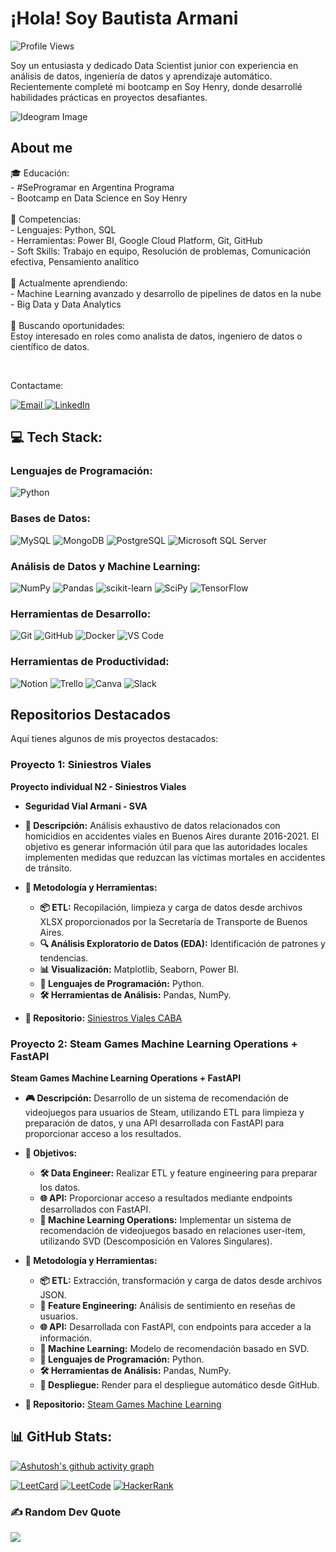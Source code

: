 <h1 align="left">¡Hola! Soy Bautista Armani</h1>

<div align="left">
  <img src="https://visitcount.itsvg.in/api?id=bautiarmanicode&icon=0&color=0" alt="Profile Views" />
</div>

<p align="left">Soy un entusiasta y dedicado Data Scientist junior con experiencia en análisis de datos, ingeniería de datos y aprendizaje automático. Recientemente completé mi bootcamp en Soy Henry, donde desarrollé habilidades prácticas en proyectos desafiantes.</p>

![Ideogram Image](https://i.imgur.com/bPOpUhA.png)

<h2 align="left">About me</h2>

<p align="left">🎓 Educación:<br>
- #SeProgramar en Argentina Programa<br>
- Bootcamp en Data Science en Soy Henry<br>
<br>
🌟 Competencias:<br>
- Lenguajes: Python, SQL<br>
- Herramientas: Power BI, Google Cloud Platform, Git, GitHub<br>
- Soft Skills: Trabajo en equipo, Resolución de problemas, Comunicación efectiva, Pensamiento analítico<br>
<br>
🌱 Actualmente aprendiendo:<br>
- Machine Learning avanzado y desarrollo de pipelines de datos en la nube<br>
- Big Data y Data Analytics<br>
<br>
💼 Buscando oportunidades:<br>
Estoy interesado en roles como analista de datos, ingeniero de datos o científico de datos.</p>

<br>
<p align="left">Contactame:</p>
<p align="left">
  <a href="mailto:bautiarmani@gmail.com?subject=Asunto">
    <img src="https://img.shields.io/badge/Email-%23D14836.svg?logo=gmail&logoColor=white" alt="Email">
  </a>
  <a href="https://ar.linkedin.com/in/bautiarmani">
    <img src="https://img.shields.io/badge/LinkedIn-%230077B5.svg?logo=linkedin&logoColor=white" alt="LinkedIn">
  </a>
</p>

## 💻 Tech Stack:

### Lenguajes de Programación:
![Python](https://img.shields.io/badge/python-3670A0?style=plastic&logo=python&logoColor=ffdd54)

### Bases de Datos:
![MySQL](https://img.shields.io/badge/mysql-%2300f.svg?style=plastic&logo=mysql&logoColor=white)
![MongoDB](https://img.shields.io/badge/MongoDB-%234ea94b.svg?style=plastic&logo=mongodb&logoColor=white)
![PostgreSQL](https://img.shields.io/badge/postgresql-%23316192.svg?style=plastic&logo=postgresql&logoColor=white)
![Microsoft SQL Server](https://img.shields.io/badge/Microsoft_SQL_Server-CC2927?style=plastic&logo=microsoft-sql-server&logoColor=white)

### Análisis de Datos y Machine Learning:
![NumPy](https://img.shields.io/badge/numpy-%23013243.svg?style=plastic&logo=numpy&logoColor=white)
![Pandas](https://img.shields.io/badge/pandas-%23150458.svg?style=plastic&logo=pandas&logoColor=white)
![scikit-learn](https://img.shields.io/badge/scikit--learn-%23F7931E.svg?style=plastic&logo=scikit-learn&logoColor=white)
![SciPy](https://img.shields.io/badge/SciPy-%230C55A5.svg?style=plastic&logo=scipy&logoColor=white)
![TensorFlow](https://img.shields.io/badge/TensorFlow-%23FF6F00.svg?style=plastic&logo=TensorFlow&logoColor=white)

### Herramientas de Desarrollo:
![Git](https://img.shields.io/badge/Git-fc6d26?style=plastic&logo=git&logoColor=white)
![GitHub](https://img.shields.io/badge/GitHub-%23121011.svg?style=plastic&logo=github&logoColor=white)
![Docker](https://img.shields.io/badge/docker-%230db7ed.svg?style=plastic&logo=docker&logoColor=white)
![VS Code](https://img.shields.io/badge/VS%20Code-0078d7.svg?style=plastic&logo=visual-studio-code&logoColor=white)

### Herramientas de Productividad:
![Notion](https://img.shields.io/badge/Notion-%23000000.svg?style=plastic&logo=notion&logoColor=white)
![Trello](https://img.shields.io/badge/Trello-%23026AA7.svg?style=plastic&logo=Trello&logoColor=white)
![Canva](https://img.shields.io/badge/Canva-%2300C4CC.svg?style=plastic&logo=Canva&logoColor=white)
![Slack](https://img.shields.io/badge/Slack-%4A154B.svg?style=plastic&logo=slack&logoColor=white)

## Repositorios Destacados
Aquí tienes algunos de mis proyectos destacados:

### Proyecto 1: Siniestros Viales

**Proyecto individual N2 - Siniestros Viales**
- **Seguridad Vial Armani - SVA**
- **🚗 Descripción:** 
  Análisis exhaustivo de datos relacionados con homicidios en accidentes viales en Buenos Aires durante 2016-2021. El objetivo es generar información útil para que las autoridades locales implementen medidas que reduzcan las víctimas mortales en accidentes de tránsito.

- **🔧 Metodología y Herramientas:**
  - **📦 ETL:** Recopilación, limpieza y carga de datos desde archivos XLSX proporcionados por la Secretaría de Transporte de Buenos Aires.
  - **🔍 Análisis Exploratorio de Datos (EDA):** Identificación de patrones y tendencias.
  - **📊 Visualización:** Matplotlib, Seaborn, Power BI.
  - **🐍 Lenguajes de Programación:** Python.
  - **🛠 Herramientas de Análisis:** Pandas, NumPy.

- **🔗 Repositorio:** [Siniestros Viales CABA](https://github.com/bautiarmanicode/SiniestrosViales-BSAS)

### Proyecto 2: Steam Games Machine Learning Operations + FastAPI
**Steam Games Machine Learning Operations + FastAPI**
- **🎮 Descripción:**
  Desarrollo de un sistema de recomendación de videojuegos para usuarios de Steam, utilizando ETL para limpieza y preparación de datos, y una API desarrollada con FastAPI para proporcionar acceso a los resultados.

- **🎯 Objetivos:**
  - **🛠 Data Engineer:** Realizar ETL y feature engineering para preparar los datos.
  - **🌐 API:** Proporcionar acceso a resultados mediante endpoints desarrollados con FastAPI.
  - **🤖 Machine Learning Operations:** Implementar un sistema de recomendación de videojuegos basado en relaciones user-item, utilizando SVD (Descomposición en Valores Singulares).

- **🔧 Metodología y Herramientas:**
  - **📦 ETL:** Extracción, transformación y carga de datos desde archivos JSON.
  - **🔄 Feature Engineering:** Análisis de sentimiento en reseñas de usuarios.
  - **🌐 API:** Desarrollada con FastAPI, con endpoints para acceder a la información.
  - **🤖 Machine Learning:** Modelo de recomendación basado en SVD.
  - **🐍 Lenguajes de Programación:** Python.
  - **🛠 Herramientas de Análisis:** Pandas, NumPy.
  - **🚀 Despliegue:** Render para el despliegue automático desde GitHub.

- **🔗 Repositorio:** [Steam Games Machine Learning](https://github.com/bautiarmanicode/STEAM_GAMES_MLOPS)

## 📊 GitHub Stats:
[![Ashutosh's github activity graph](https://github-readme-activity-graph.vercel.app/graph?username=bautiarmanicode&bg_color=000000&color=ffffff&line=3145a5&point=e65405&area=true&hide_border=true)](https://github.com/ashutosh00710/github-readme-activity-graph)

[![LeetCard](https://leetcard.jacoblin.cool/bautiarmani?theme=dark&font=Baumans&ext=activity)](https://leetcard.jacoblin.cool/bautiarmani?theme=dark&font=Baumans&ext=activity)
[![LeetCode](https://img.shields.io/badge/LeetCode-%23FFA116.svg?logo=leetcode&logoColor=white)](https://leetcode.com/bautiarmani/)
[![HackerRank](https://img.shields.io/badge/HackerRank-%2365FF5A.svg?logo=hackerrank&logoColor=white)](https://www.hackerrank.com/bautiarmani)

### ✍️ Random Dev Quote
![](https://quotes-github-readme.vercel.app/api?type=vertical&theme=merko)
